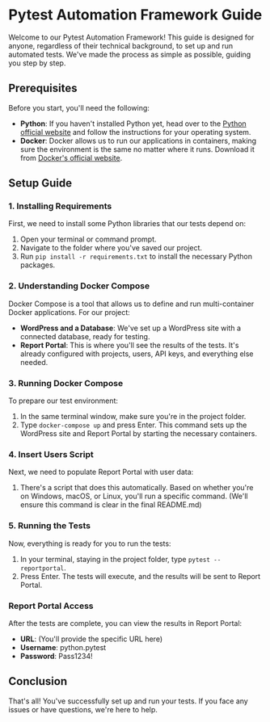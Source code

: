 # Pytest Automation Framework Guide

Welcome to our Pytest Automation Framework! This guide is designed for anyone, regardless of their technical background, to set up and run automated tests. We've made the process as simple as possible, guiding you step by step.

## Prerequisites

Before you start, you'll need the following:

- **Python**: If you haven't installed Python yet, head over to the [Python official website](https://www.python.org/downloads/) and follow the instructions for your operating system.
- **Docker**: Docker allows us to run our applications in containers, making sure the environment is the same no matter where it runs. Download it from [Docker's official website](https://www.docker.com/).

## Setup Guide

### 1. Installing Requirements

First, we need to install some Python libraries that our tests depend on:

1. Open your terminal or command prompt.
2. Navigate to the folder where you've saved our project.
3. Run `pip install -r requirements.txt` to install the necessary Python packages.

### 2. Understanding Docker Compose

Docker Compose is a tool that allows us to define and run multi-container Docker applications. For our project:

- **WordPress and a Database**: We've set up a WordPress site with a connected database, ready for testing.
- **Report Portal**: This is where you'll see the results of the tests. It's already configured with projects, users, API keys, and everything else needed.

### 3. Running Docker Compose

To prepare our test environment:

1. In the same terminal window, make sure you're in the project folder.
2. Type `docker-compose up` and press Enter. This command sets up the WordPress site and Report Portal by starting the necessary containers.

### 4. Insert Users Script

Next, we need to populate Report Portal with user data:

1. There's a script that does this automatically. Based on whether you're on Windows, macOS, or Linux, you'll run a specific command. (We'll ensure this command is clear in the final README.md)

### 5. Running the Tests

Now, everything is ready for you to run the tests:

1. In your terminal, staying in the project folder, type `pytest --reportportal`.
2. Press Enter. The tests will execute, and the results will be sent to Report Portal.

### Report Portal Access

After the tests are complete, you can view the results in Report Portal:

- **URL**: (You'll provide the specific URL here)
- **Username**: python.pytest
- **Password**: Pass1234!

## Conclusion

That's all! You've successfully set up and run your tests. If you face any issues or have questions, we're here to help.
